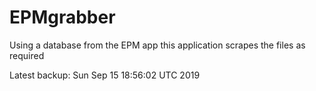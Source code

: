 # EPMgrabber
Using a database from the EPM app this application scrapes the files as required


Latest backup: Sun Sep 15 18:56:02 UTC 2019
